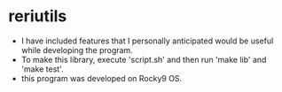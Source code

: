 # reriutils
- I have included features that I personally anticipated would be useful while developing the program.
- To make this library, execute 'script.sh' and then run 'make lib' and 'make test'.
- this program was developed on Rocky9 OS.
